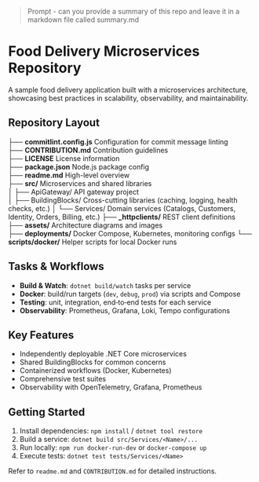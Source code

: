 > Prompt - can you provide a summary of this repo and leave it in a markdown file called summary.md

# Food Delivery Microservices Repository

A sample food delivery application built with a microservices architecture, showcasing best practices in scalability, observability, and maintainability.

## Repository Layout

├── **commitlint.config.js** Configuration for commit message linting  
├── **CONTRIBUTION.md** Contribution guidelines  
├── **LICENSE** License information  
├── **package.json** Node.js package config  
├── **readme.md** High-level overview  
├── **src/** Microservices and shared libraries  
│ ├── ApiGateway/ API gateway project  
│ ├── BuildingBlocks/ Cross-cutting libraries (caching, logging, health checks, etc.)
│ └── Services/ Domain services (Catalogs, Customers, Identity, Orders, Billing, etc.)
├── **\_httpclients/** REST client definitions  
├── **assets/** Architecture diagrams and images  
├── **deployments/** Docker Compose, Kubernetes, monitoring configs
└── **scripts/docker/** Helper scripts for local Docker runs

## Tasks & Workflows

- **Build & Watch**: `dotnet build/watch` tasks per service
- **Docker**: build/run targets (`dev`, `debug`, `prod`) via scripts and Compose
- **Testing**: unit, integration, end‑to‑end tests for each service
- **Observability**: Prometheus, Grafana, Loki, Tempo configurations

## Key Features

- Independently deployable .NET Core microservices
- Shared BuildingBlocks for common concerns
- Containerized workflows (Docker, Kubernetes)
- Comprehensive test suites
- Observability with OpenTelemetry, Grafana, Prometheus

## Getting Started

1. Install dependencies: `npm install` / `dotnet tool restore`
2. Build a service: `dotnet build src/Services/<Name>/...`
3. Run locally: `npm run docker-run-dev` or `docker-compose up`
4. Execute tests: `dotnet test tests/Services/<Name>`

Refer to `readme.md` and `CONTRIBUTION.md` for detailed instructions.
